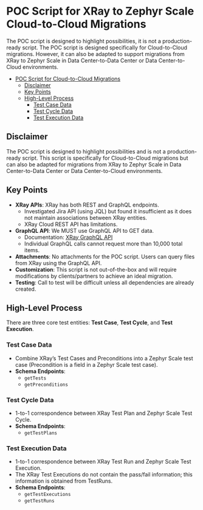 # POC Script for XRay to Zephyr Scale Cloud-to-Cloud Migrations

The POC script is designed to highlight possibilities, it is not a production-ready script. The POC script is designed specifically for Cloud-to-Cloud migrations. However, it can also be adapted to support migrations from XRay to Zephyr Scale in Data Center-to-Data Center or Data Center-to-Cloud environments.

<!-- TOC -->

* [POC Script for Cloud-to-Cloud Migrations](#poc-script-for-cloud-to-cloud-migrations)
    * [Disclaimer](#disclaimer)
    * [Key Points](#key-points)
    * [High-Level Process](#high-level-process)
        * [Test Case Data](#test-case-data)
        * [Test Cycle Data](#test-cycle-data)
        * [Test Execution Data](#test-execution-data)
      
<!-- TOC -->

## Disclaimer
The POC script is designed to highlight possibilities and is not a production-ready script. This script is specifically for Cloud-to-Cloud migrations but can also be adapted for migrations from XRay to Zephyr Scale in Data Center-to-Data Center or Data Center-to-Cloud environments.

## Key Points
- **XRay APIs**: XRay has both REST and GraphQL endpoints.
  - Investigated Jira API (using JQL) but found it insufficient as it does not maintain associations between XRay entities.
  - XRay Cloud REST API has limitations.
- **GraphQL API**: We MUST use GraphQL API to GET data.
  - Documentation: [XRay GraphQL API](https://us.xray.cloud.getxray.app/doc/graphql/index.html)
  - Individual GraphQL calls cannot request more than 10,000 total items.
- **Attachments**: No attachments for the POC script. Users can query files from XRay using the GraphQL API.
- **Customization**: This script is not out-of-the-box and will require modifications by clients/partners to achieve an ideal migration.
- **Testing**: Call to test will be difficult unless all dependencies are already created.

## High-Level Process
There are three core test entities: **Test Case**, **Test Cycle**, and **Test Execution**.

### Test Case Data
- Combine XRay’s Test Cases and Preconditions into a Zephyr Scale test case (Precondition is a field in a Zephyr Scale test case).
- **Schema Endpoints**:
  - `getTests`
  - `getPreconditions`

### Test Cycle Data
- 1-to-1 correspondence between XRay Test Plan and Zephyr Scale Test Cycle.
- **Schema Endpoints**:
  - `getTestPlans`

### Test Execution Data
- 1-to-1 correspondence between XRay Test Run and Zephyr Scale Test Execution.
- The XRay Test Executions do not contain the pass/fail information; this information is obtained from TestRuns.
- **Schema Endpoints**:
  - `getTestExecutions`
  - `getTestRuns`

